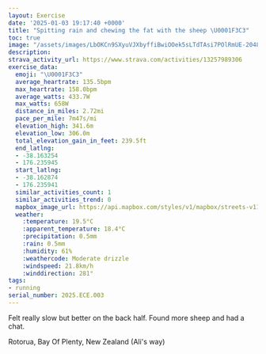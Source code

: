 ```yaml
---
layout: Exercise
date: '2025-01-03 19:17:40 +0000'
title: "Spitting rain and chewing the fat with the sheep \U0001F3C3"
toc: true
image: "/assets/images/LbOKCn9SXyuVJXbyffiBwiOOek5sLTdTAsi7POlRmUE-2048x1536.jpg.jpeg"
description:
strava_activity_url: https://www.strava.com/activities/13257989306
exercise_data:
  emoji: "\U0001F3C3"
  average_heartrate: 135.5bpm
  max_heartrate: 158.0bpm
  average_watts: 433.7W
  max_watts: 658W
  distance_in_miles: 2.72mi
  pace_per_mile: 7m47s/mi
  elevation_high: 341.6m
  elevation_low: 306.0m
  total_elevation_gain_in_feet: 239.5ft
  end_latlng:
  - -38.163254
  - 176.235945
  start_latlng:
  - -38.162874
  - 176.235941
  similar_activities_count: 1
  similar_activities_trend: 0
  mapbox_image_url: https://api.mapbox.com/styles/v1/mapbox/streets-v11/static/path-5+787af2-1.0(lw%7CgFgjtr%60%40La%40r%40_BFWIP%5BfAWn%40Of%40In%40Cb%40Bj%40D%60%40NN%60AIZ%3FRDb%40R%7C%40t%40DILcBH%5BDKHALD%40BNEJDTDTAJEj%40i%40L%5BPURO%3FEGUAKTa%40D%3Fo%40E%7D%40q%40%5B%40QAIB%3FBDBt%40LTZZRJITGP%3Fb%40Nl%40WPMEA%5EUXY%5EWFK%40KAGEGgAj%40e%40Ja%40B%7D%40G%7B%40SSOKOMc%40Cg%40Hm%40TYJEPAVLp%40p%40d%40R%7CAJb%40F%5EJNELOd%40%7D%40j%40wAHyAT%7B%40%3FWISQIK%3FOEQI%3FILq%40RCVD%60%40%3FXKNMHMJcAh%40%7BBFKd%40%5DNWFWDk%40JUpAw%40Xu%40CKQO%5Bc%40%5DM%7BAs%40o%40Qy%40c%40KAo%40%5Bq%40Uc%40UmBs%40cAc%40%7BA_AKEe%40HkAFyAPg%40%3FaAN_%40%3FMDa%40Bg%40JYN%5DVa%40n%40aBdDYd%40kDvDc%40l%40_%40%5C%7D%40d%40WB%5B%40IFCF%40l%40v%40jMBbADPDFD%3FvAUjAGd%40FTNw%40%5Ds%40VgBJQDGLC%7CAKdAk%40~IAt%40DLf%40%60%40JFJ%40b%40PXT),pin-s-s+e5b22e(176.23732,-38.16327),pin-s-f+89ae00(176.23541999999998,-38.16109000000003)/auto/800x800?access_token=pk.eyJ1Ijoiam9zaGJlY2ttYW4iLCJhIjoiY205eWR2aDd1MWZ6djJrbXc4a3M0bWZleiJ9.XiG9OWkNcZk2QzjJbxLB4A
  weather:
    :temperature: 19.5°C
    :apparent_temperature: 18.4°C
    :precipitation: 0.5mm
    :rain: 0.5mm
    :humidity: 61%
    :weathercode: Moderate drizzle
    :windspeed: 21.8km/h
    :winddirection: 281°
tags:
- running
serial_number: 2025.ECE.003
---
```

Felt really slow but better on the back half. Found more sheep and had a chat.

Rotorua, Bay Of Plenty, New Zealand (Ali's way)
